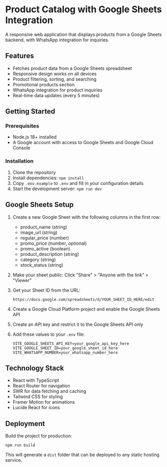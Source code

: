 # Product Catalog with Google Sheets Integration

A responsive web application that displays products from a Google Sheets backend, with WhatsApp integration for inquiries.

## Features

- Fetches product data from a Google Sheets spreadsheet
- Responsive design works on all devices
- Product filtering, sorting, and searching
- Promotional products section
- WhatsApp integration for product inquiries
- Real-time data updates (every 5 minutes)

## Getting Started

### Prerequisites

- Node.js 18+ installed
- A Google account with access to Google Sheets and Google Cloud Console

### Installation

1. Clone the repository
2. Install dependencies: `npm install`
3. Copy `.env.example` to `.env` and fill in your configuration details
4. Start the development server: `npm run dev`

## Google Sheets Setup

1. Create a new Google Sheet with the following columns in the first row:
   - product_name (string)
   - image_url (string)
   - regular_price (number)
   - promo_price (number, optional)
   - promo_active (boolean)
   - product_description (string)
   - category (string)
   - stock_status (string)

2. Make your sheet public: Click "Share" > "Anyone with the link" > "Viewer"

3. Get your Sheet ID from the URL:
   ```
   https://docs.google.com/spreadsheets/d/YOUR_SHEET_ID_HERE/edit
   ```

4. Create a Google Cloud Platform project and enable the Google Sheets API

5. Create an API key and restrict it to the Google Sheets API only

6. Add these values to your `.env` file:
   ```
   VITE_GOOGLE_SHEETS_API_KEY=your_google_api_key_here
   VITE_GOOGLE_SHEET_ID=your_google_sheet_id_here
   VITE_WHATSAPP_NUMBER=your_whatsapp_number_here
   ```

## Technology Stack

- React with TypeScript
- React Router for navigation
- SWR for data fetching and caching
- Tailwind CSS for styling
- Framer Motion for animations
- Lucide React for icons

## Deployment

Build the project for production:

```
npm run build
```

This will generate a `dist` folder that can be deployed to any static hosting service.